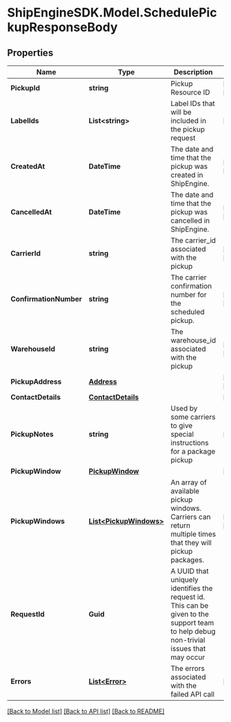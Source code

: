 # ShipEngineSDK.Model.SchedulePickupResponseBody

## Properties

Name | Type | Description | Notes
------------ | ------------- | ------------- | -------------
**PickupId** | **string** | Pickup Resource ID | [optional] [readonly] 
**LabelIds** | **List&lt;string&gt;** | Label IDs that will be included in the pickup request | [optional] 
**CreatedAt** | **DateTime** | The date and time that the pickup was created in ShipEngine. | [optional] [readonly] 
**CancelledAt** | **DateTime** | The date and time that the pickup was cancelled in ShipEngine. | [optional] [readonly] 
**CarrierId** | **string** | The carrier_id associated with the pickup | [optional] [readonly] 
**ConfirmationNumber** | **string** | The carrier confirmation number for the scheduled pickup. | [optional] [readonly] 
**WarehouseId** | **string** | The warehouse_id associated with the pickup | [optional] [readonly] 
**PickupAddress** | [**Address**](Address.md) |  | [optional] [readonly] 
**ContactDetails** | [**ContactDetails**](ContactDetails.md) |  | [optional] 
**PickupNotes** | **string** | Used by some carriers to give special instructions for a package pickup | [optional] 
**PickupWindow** | [**PickupWindow**](PickupWindow.md) |  | [optional] 
**PickupWindows** | [**List&lt;PickupWindows&gt;**](PickupWindows.md) | An array of available pickup windows. Carriers can return multiple times that they will pickup packages.  | [optional] [readonly] 
**RequestId** | **Guid** | A UUID that uniquely identifies the request id. This can be given to the support team to help debug non-trivial issues that may occur  | 
**Errors** | [**List&lt;Error&gt;**](Error.md) | The errors associated with the failed API call | [readonly] 

[[Back to Model list]](../README.md#documentation-for-models) [[Back to API list]](../README.md#documentation-for-api-endpoints) [[Back to README]](../README.md)

